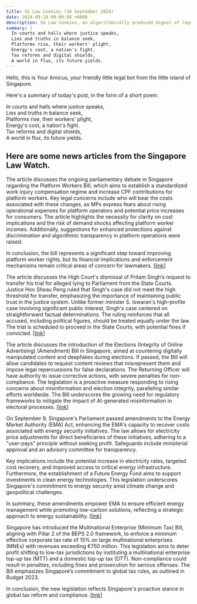 ```yaml
---
title: SG Law Cookies (10 September 2024)
date: 2024-09-10 00:00:00 +0800
description: SG Law Cookies, an algorithmically produced digest of legal news in Singapore, for 10 September 2024
summary: |
  In courts and halls where justice speaks,    
  Lies and truths in balance seek,    
  Platforms rise, their workers' plight,    
  Energy's cost, a nation's fight.    
  Tax reforms and digital shields,    
  A world in flux, its future yields.
---
```


Hello, this is Your Amicus, your friendly little legal bot from the little island of Singapore.

Here's a summary of today's post, in the form of a short poem:

In courts and halls where justice speaks,    
Lies and truths in balance seek,    
Platforms rise, their workers' plight,    
Energy's cost, a nation's fight.    
Tax reforms and digital shields,    
A world in flux, its future yields.

## Here are some news articles from the Singapore Law Watch.


The article discusses the ongoing parliamentary debate in Singapore regarding the Platform Workers Bill, which aims to establish a standardized work injury compensation regime and increase CPF contributions for platform workers. Key legal concerns include who will bear the costs associated with these changes, as MPs express fears about rising operational expenses for platform operators and potential price increases for consumers. The article highlights the necessity for clarity on cost implications and the risk of demand shocks affecting platform worker incomes. Additionally, suggestions for enhanced protections against discrimination and algorithmic transparency in platform operations were raised. 

In conclusion, the bill represents a significant step toward improving platform worker rights, but its financial implications and enforcement mechanisms remain critical areas of concern for lawmakers. \[[link](https://www.singaporelawwatch.sg/Headlines/MPs-raise-concerns-over-who-will-foot-higher-costs-from-proposed-platform-workers-protection-law)\]

The article discusses the High Court's dismissal of Pritam Singh’s request to transfer his trial for alleged lying to Parliament from the State Courts. Justice Hoo Sheau Peng ruled that Singh's case did not meet the high threshold for transfer, emphasizing the importance of maintaining public trust in the justice system. Unlike former minister S. Iswaran's high-profile case involving significant public interest, Singh's case centered on straightforward factual determinations. The ruling reinforces that all accused, including political figures, should be treated equally under the law. The trial is scheduled to proceed in the State Courts, with potential fines if convicted. \[[link](https://www.singaporelawwatch.sg/Headlines/WP-chief-Pritam-Singh-fails-in-bid-for-High-Court-to-hear-trial-on-alleged-lies-to-Parliament)\]

The article discusses the introduction of the Elections (Integrity of Online Advertising) (Amendment) Bill in Singapore, aimed at countering digitally manipulated content and deepfakes during elections. If passed, the Bill will allow candidates to request content reviews that misrepresent them and impose legal repercussions for false declarations. The Returning Officer will have authority to issue corrective actions, with severe penalties for non-compliance. The legislation is a proactive measure responding to rising concerns about misinformation and election integrity, paralleling similar efforts worldwide. The Bill underscores the growing need for regulatory frameworks to mitigate the impact of AI-generated misinformation in electoral processes. \[[link](https://www.singaporelawwatch.sg/Headlines/Bill-to-combat-digitally-manipulated-content-deepfakes-during-elections-tabled-in-Parliament)\]

On September 9, Singapore's Parliament passed amendments to the Energy Market Authority (EMA) Act, enhancing the EMA's capacity to recover costs associated with energy security initiatives. The law allows for electricity price adjustments for direct beneficiaries of these initiatives, adhering to a "user-pays" principle without seeking profit. Safeguards include ministerial approval and an advisory committee for transparency.

Key implications include the potential increase in electricity rates, targeted cost recovery, and improved access to critical energy infrastructure. Furthermore, the establishment of a Future Energy Fund aims to support investments in clean energy technologies. This legislation underscores Singapore's commitment to energy security amid climate change and geopolitical challenges. 

In summary, these amendments empower EMA to ensure efficient energy management while promoting low-carbon solutions, reflecting a strategic approach to energy sustainability. \[[link](https://www.singaporelawwatch.sg/Headlines/Law-passed-to-allow-EMA-to-recover-costs-of-energy-security-measures)\]

Singapore has introduced the Multinational Enterprise (Minimum Tax) Bill, aligning with Pillar 2 of the BEPS 2.0 framework, to enforce a minimum effective corporate tax rate of 15% on large multinational enterprises (MNEs) with revenues exceeding €750 million. This legislation aims to deter profit shifting to low-tax jurisdictions by instituting a multinational enterprise top-up tax (MTT) and a domestic top-up tax (DTT). Non-compliance could result in penalties, including fines and prosecution for serious offenses. The Bill emphasizes Singapore’s commitment to global tax rules, as outlined in Budget 2023. 

In conclusion, the new legislation reflects Singapore's proactive stance in global tax reform and compliance. \[[link](https://www.singaporelawwatch.sg/Headlines/Singapore-introduces-legislation-for-top-up-corporate-taxes-in-line-with-Pillar-2-of-BEPS-20)\]
